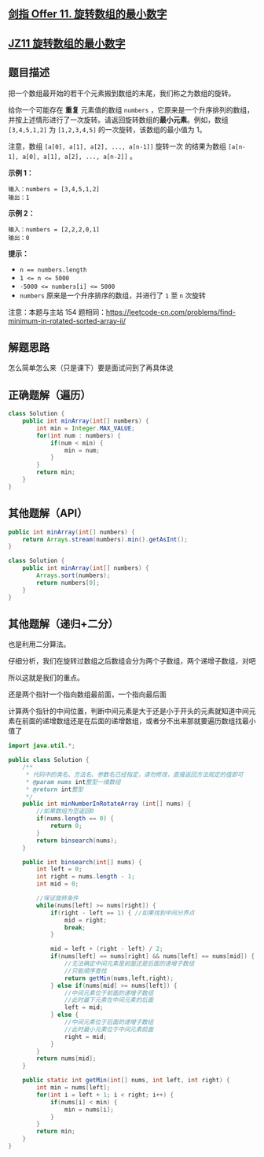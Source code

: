 

## [剑指 Offer 11. 旋转数组的最小数字](https://leetcode.cn/problems/xuan-zhuan-shu-zu-de-zui-xiao-shu-zi-lcof/)

## [**JZ11** **旋转数组的最小数字**](https://www.nowcoder.com/practice/9f3231a991af4f55b95579b44b7a01ba?tpId=13&tqId=23269)



## 题目描述

把一个数组最开始的若干个元素搬到数组的末尾，我们称之为数组的旋转。

给你一个可能存在 **重复** 元素值的数组 `numbers` ，它原来是一个升序排列的数组，并按上述情形进行了一次旋转。请返回旋转数组的**最小元素**。例如，数组 `[3,4,5,1,2]` 为 `[1,2,3,4,5]` 的一次旋转，该数组的最小值为 1。 

注意，数组 `[a[0], a[1], a[2], ..., a[n-1]]` 旋转一次 的结果为数组 `[a[n-1], a[0], a[1], a[2], ..., a[n-2]]` 。

 

**示例 1：**

```
输入：numbers = [3,4,5,1,2]
输出：1
```

**示例 2：**

```
输入：numbers = [2,2,2,0,1]
输出：0
```

 

**提示：**

- `n == numbers.length`
- `1 <= n <= 5000`
- `-5000 <= numbers[i] <= 5000`
- `numbers` 原来是一个升序排序的数组，并进行了 `1` 至 `n` 次旋转

注意：本题与主站 154 题相同：https://leetcode-cn.com/problems/find-minimum-in-rotated-sorted-array-ii/



## 解题思路

怎么简单怎么来（只是课下）要是面试问到了再具体说



## 正确题解（遍历）

````java
class Solution {
    public int minArray(int[] numbers) {
        int min = Integer.MAX_VALUE;
        for(int num : numbers) {
            if(num < min) {
                min = num;
            }
        }
        return min;
    }
}
````





## 其他题解（API）

````java
public int minArray(int[] numbers) {
    return Arrays.stream(numbers).min().getAsInt();
}
````



````java
class Solution {
    public int minArray(int[] numbers) {
        Arrays.sort(numbers);
        return numbers[0];
    }
}
````







## 其他题解（递归+二分）

也是利用二分算法。

仔细分析，我们在旋转过数组之后数组会分为两个子数组，两个递增子数组，对吧

所以这就是我们的重点。

还是两个指针一个指向数组最前面，一个指向最后面

计算两个指针的中间位置，判断中间元素是大于还是小于开头的元素就知道中间元素在前面的递增数组还是在后面的递增数组，或者分不出来那就要遍历数组找最小值了

````java
import java.util.*;

public class Solution {
    /**
     * 代码中的类名、方法名、参数名已经指定，请勿修改，直接返回方法规定的值即可
     * @param nums int整型一维数组 
     * @return int整型
     */
    public int minNumberInRotateArray (int[] nums) {
        //如果数组为空返回0
        if(nums.length == 0) {
            return 0; 
        }
        return binsearch(nums);
    }

    public int binsearch(int[] nums) {
        int left = 0;
        int right = nums.length - 1;
        int mid = 0;

        //保证旋转条件
        while(nums[left] >= nums[right]) {
            if(right - left == 1) { //如果找到中间分界点
                mid = right;
                break;
            }

            mid = left + (right - left) / 2;
            if(nums[left] == nums[right] && nums[left] == nums[mid]) {
                //无法确定中间元素是前面还是后面的递增子数组
                //只能顺序查找
                return getMin(nums,left,right);
            } else if(nums[mid] >= nums[left]) {
                //中间元素位于前面的递增子数组
                //此时最下元素在中间元素的后面
                left = mid;
            } else {
                //中间元素位于后面的递增子数组
                //此时最小元素位于中间元素前面
                right = mid;
            }
        } 
        return nums[mid];
    }

    public static int getMin(int[] nums, int left, int right) {
        int min = nums[left];
        for(int i = left + 1; i < right; i++) {
            if(nums[i] < min) {
                min = nums[i];
            }
        }
        return min;
    }
}
````


